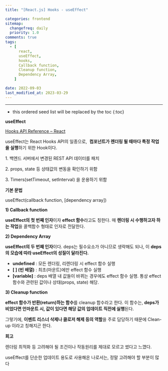 ```yaml
---
title: "[React.js] Hooks - useEffect"

categories: frontend
sitemap:
  changefreq: daily
  priority: 1.0
comments: true
tags:
  - [
      react,
      useEffect,
      hooks,
      Callback function,
      Cleanup function,
      Dependency Array,
    ]

date: 2022-09-03
last_modified_at: 2023-03-29
---
```


---

<!-- prettier-ignore -->
* this ordered seed list will be replaced by the toc 
{:toc}

**useEffect**

[Hooks API Reference – React](https://ko.reactjs.org/docs/hooks-reference.html#useeffect)

useEffect는 React Hooks API의 일종으로, 
**컴포넌트가 렌더링 될 때마다 특정 작업을 실행**하기 위한 Hook이다.

1. 백엔드 서버에서 변경된 REST API 데이터를 패치

2. props, state 등 상태값의 변동을 확인하기 위함

3. Timers(setTimeout, setInterval) 을 운용하기 위함

**기본 문법**

useEffect(callback function, [dependency array])

**1) Callback function**

**useEffect의 첫 번째 인자**이자 **effect 함수**라고도 칭한다. 매 **렌더링 시 수행하고자 하는 작업**을 콜백함수 형태로 인자로 전달한다.

**2) Dependency Array**

**useEffect의 두 번째 인자**이다. deps는 필수요소가 아니므로 생략해도 되나, 이 **deps의 모습에 따라 useEffect의 성질이 달라진다.**

- **undefined** : 모든 렌더링, 리렌더링 시 effect 함수 실행
- **[ ] (빈 배열)** : 최초(마운트)에만 effect 함수 실행
- **[variable]** : deps 배열 내 값들이 바뀌는 경우에도 effect 함수 실행. 통상 effect 함수와 관련된 값이나 상태(props, state) 해당.

**3) Cleanup function**

**effect 함수가 반환(return)하는 함수**를 cleanup 함수라고 한다. 이 함수는, **deps가 비었다면 언마운트 시, 값이 있다면 해당 값의 업데이트 직전에 실행**된다.

그렇기에, **이벤트 리스너 삭제나 클로저 해제 등의 역할**을 주로 담당하기 때문에 Clean-up 이라고 칭해지곤 한다.

**회고**

렌더링 최적화 등 고려해야 될 조건이나 작동원리를 제대로 모르고 썼다고 느꼈다.

useEffect를 단순한 업데이트 용도로 사용해온 나로서는, 정말 고려해야 할 부분이 많다
